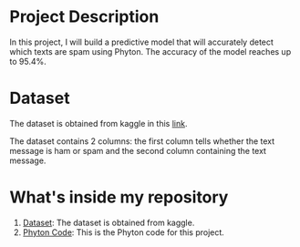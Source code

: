 # Project Description

In this project, I will build a predictive model that will accurately detect which texts are spam using Phyton. The accuracy of the model reaches up to 95.4%.

# Dataset

The dataset is obtained from kaggle in this [link](https://www.kaggle.com/uciml/sms-spam-collection-dataset?select=spam.csv).

The dataset contains 2 columns: the first column tells whether the text message is ham or spam and the second column containing the text message. 

# What's inside my repository
1. [Dataset](https://github.com/iw30/SMS-messages/blob/main/spam.csv): The dataset is obtained from kaggle.
2. [Phyton Code](https://github.com/iw30/SMS-messages/blob/main/SMS.ipynb): This is the Phyton code for this project. 
